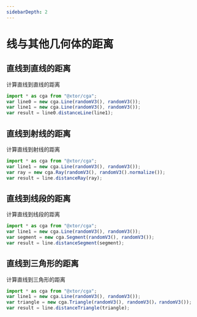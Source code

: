 ```yaml
---
sidebarDepth: 2
---
```


# 线与其他几何体的距离

## 直线到直线的距离

计算直线到直线的距离

<div></div>
<ClientOnly>
<distance geo0 = "Line" geo1 = "Line"></distance> 
</ClientOnly>

```javascript
import * as cga from "@xtor/cga";
var line0 = new cga.Line(randomV3(), randomV3());
var line1 = new cga.Line(randomV3(), randomV3());
var result = line0.distanceLine(line1);
```

## 直线到射线的距离

计算直线到射线的距离

<div></div>
<ClientOnly>
<distance geo0 = "Line" geo1 = "Ray"></distance> 
</ClientOnly>

```javascript
import * as cga from "@xtor/cga";
var line1 = new cga.Line(randomV3(), randomV3());
var ray = new cga.Ray(randomV3(), randomV3().normalize());
var result = line.distanceRay(ray);
```

## 直线到线段的距离

计算直线到线段的距离

<div></div>
<ClientOnly>
<distance geo0 = "Line" geo1 = "Segment"></distance> 
</ClientOnly>

```javascript
import * as cga from "@xtor/cga";
var line1 = new cga.Line(randomV3(), randomV3());
var segment = new cga.Segment(randomV3(), randomV3());
var result = line.distanceSegment(segment);
```

## 直线到三角形的距离

计算直线到三角形的距离

<div></div>
<ClientOnly>
<distance geo0 = "Line" geo1 = "Triangle"></distance> 
</ClientOnly>

```javascript
import * as cga from "@xtor/cga";
var line1 = new cga.Line(randomV3(), randomV3());
var triangle = new cga.Triangle(randomV3(), randomV3()，randomV3());
var result = line.distanceTriangle(triangle);
```

<!-- ## 直线到圆圈的距离

计算直线到线段的距离

<div></div>
<ClientOnly>
<distance geo0 = "Line" geo1 = "Circle"></distance>
</ClientOnly>

```javascript
import * as cga from "@xtor/cga";
var line1 = new cga.Line(randomV3(), randomV3());
var circle = new cga.Circle(randomV3(), randomV3().normalize(),Math.random()*50)+5);
var result = line.distanceCircle(circle);
``` -->
